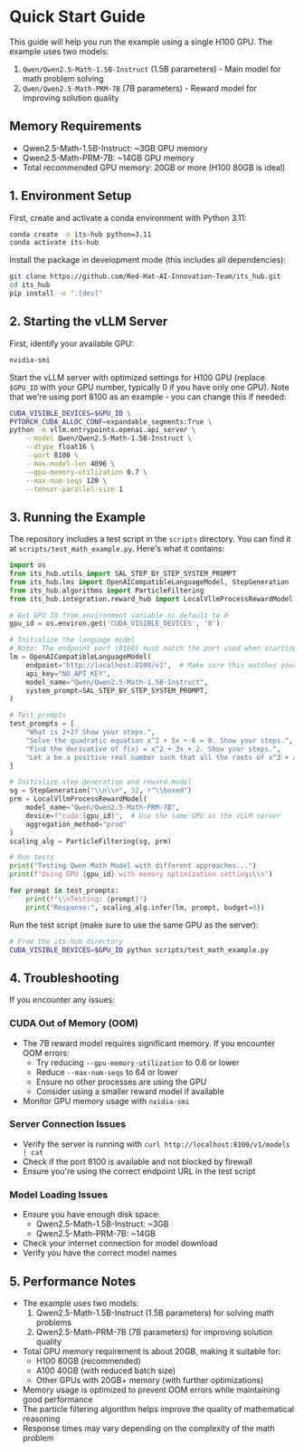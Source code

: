 # Quick Start Guide

This guide will help you run the example using a single H100 GPU. The example uses two models:
1. `Qwen/Qwen2.5-Math-1.5B-Instruct` (1.5B parameters) - Main model for math problem solving
2. `Qwen/Qwen2.5-Math-PRM-7B` (7B parameters) - Reward model for improving solution quality

## Memory Requirements

- Qwen2.5-Math-1.5B-Instruct: ~3GB GPU memory
- Qwen2.5-Math-PRM-7B: ~14GB GPU memory
- Total recommended GPU memory: 20GB or more (H100 80GB is ideal)

## 1. Environment Setup

First, create and activate a conda environment with Python 3.11:

```bash
conda create -n its-hub python=3.11
conda activate its-hub
```

Install the package in development mode (this includes all dependencies):

```bash
git clone https://github.com/Red-Hat-AI-Innovation-Team/its_hub.git
cd its_hub
pip install -e ".[dev]"
```

## 2. Starting the vLLM Server

First, identify your available GPU:
```bash
nvidia-smi
```

Start the vLLM server with optimized settings for H100 GPU (replace `$GPU_ID` with your GPU number, typically 0 if you have only one GPU). Note that we're using port 8100 as an example - you can change this if needed:

```bash
CUDA_VISIBLE_DEVICES=$GPU_ID \
PYTORCH_CUDA_ALLOC_CONF=expandable_segments:True \
python -m vllm.entrypoints.openai.api_server \
    --model Qwen/Qwen2.5-Math-1.5B-Instruct \
    --dtype float16 \
    --port 8100 \
    --max-model-len 4096 \
    --gpu-memory-utilization 0.7 \
    --max-num-seqs 128 \
    --tensor-parallel-size 1
```

## 3. Running the Example

The repository includes a test script in the `scripts` directory. You can find it at `scripts/test_math_example.py`. Here's what it contains:

```python
import os
from its_hub.utils import SAL_STEP_BY_STEP_SYSTEM_PROMPT
from its_hub.lms import OpenAICompatibleLanguageModel, StepGeneration
from its_hub.algorithms import ParticleFiltering
from its_hub.integration.reward_hub import LocalVllmProcessRewardModel

# Get GPU ID from environment variable or default to 0
gpu_id = os.environ.get('CUDA_VISIBLE_DEVICES', '0')

# Initialize the language model
# Note: The endpoint port (8100) must match the port used when starting the vLLM server
lm = OpenAICompatibleLanguageModel(
    endpoint="http://localhost:8100/v1",  # Make sure this matches your vLLM server port
    api_key="NO_API_KEY",
    model_name="Qwen/Qwen2.5-Math-1.5B-Instruct",
    system_prompt=SAL_STEP_BY_STEP_SYSTEM_PROMPT,
)

# Test prompts
test_prompts = [
    "What is 2+2? Show your steps.",
    "Solve the quadratic equation x^2 + 5x + 6 = 0. Show your steps.",
    "Find the derivative of f(x) = x^2 + 3x + 2. Show your steps.",
    "Let a be a positive real number such that all the roots of x^3 + ax^2 + ax + 1 = 0 are real. Find the smallest possible value of a."
]

# Initialize step generation and reward model
sg = StepGeneration("\\n\\n", 32, r"\\boxed")
prm = LocalVllmProcessRewardModel(
    model_name="Qwen/Qwen2.5-Math-PRM-7B",
    device=f"cuda:{gpu_id}",  # Use the same GPU as the vLLM server
    aggregation_method="prod"
)
scaling_alg = ParticleFiltering(sg, prm)

# Run tests
print("Testing Qwen Math Model with different approaches...")
print(f"Using GPU {gpu_id} with memory optimization settings\\n")

for prompt in test_prompts:
    print(f"\\nTesting: {prompt}")
    print("Response:", scaling_alg.infer(lm, prompt, budget=8))
```

Run the test script (make sure to use the same GPU as the server):

```bash
# From the its-hub directory
CUDA_VISIBLE_DEVICES=$GPU_ID python scripts/test_math_example.py
```

## 4. Troubleshooting

If you encounter any issues:

### CUDA Out of Memory (OOM)
- The 7B reward model requires significant memory. If you encounter OOM errors:
  - Try reducing `--gpu-memory-utilization` to 0.6 or lower
  - Reduce `--max-num-seqs` to 64 or lower
  - Ensure no other processes are using the GPU
  - Consider using a smaller reward model if available
- Monitor GPU memory usage with `nvidia-smi`

### Server Connection Issues
- Verify the server is running with `curl http://localhost:8100/v1/models | cat`
- Check if the port 8100 is available and not blocked by firewall
- Ensure you're using the correct endpoint URL in the test script

### Model Loading Issues
- Ensure you have enough disk space:
  - Qwen2.5-Math-1.5B-Instruct: ~3GB
  - Qwen2.5-Math-PRM-7B: ~14GB
- Check your internet connection for model download
- Verify you have the correct model names

## 5. Performance Notes

- The example uses two models:
  1. Qwen2.5-Math-1.5B-Instruct (1.5B parameters) for solving math problems
  2. Qwen2.5-Math-PRM-7B (7B parameters) for improving solution quality
- Total GPU memory requirement is about 20GB, making it suitable for:
  - H100 80GB (recommended)
  - A100 40GB (with reduced batch size)
  - Other GPUs with 20GB+ memory (with further optimizations)
- Memory usage is optimized to prevent OOM errors while maintaining good performance
- The particle filtering algorithm helps improve the quality of mathematical reasoning
- Response times may vary depending on the complexity of the math problem